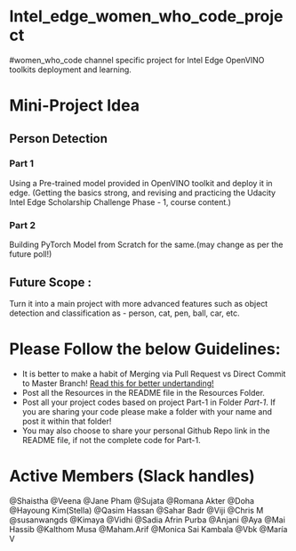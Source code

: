 # Intel_edge_women_who_code_project
#women_who_code channel specific project for Intel Edge OpenVINO toolkits deployment and learning.

# Mini-Project Idea
## Person Detection

### Part 1
Using a Pre-trained model provided in OpenVINO toolkit and deploy it in edge. (Getting the basics strong, and revising and practicing the Udacity Intel Edge Scholarship Challenge Phase - 1, course content.)

### Part 2 
Building PyTorch Model from Scratch for the same.(may change as per the future poll!)

## Future Scope : 
Turn it into a main project with more advanced features such as object detection and classification as - person, cat, pen, ball, car, etc.

# Please Follow the below Guidelines:
- It is better to make a habit of Merging via Pull Request vs Direct Commit to Master Branch! [Read this for better undertanding!](https://stackoverflow.com/questions/45783200/reasons-not-to-commit-to-master)
- Post all the Resources in the README file in the Resources Folder.
- Post all your project codes based on project Part-1 in Folder *Part-1*. If you are sharing your code please make a folder with your name and post it within that folder! 
- You may also choose to share your personal Github Repo link in the README file, if not the complete code for Part-1.

# Active Members (Slack handles)
@Shaistha @Veena @Jane Pham @Sujata @Romana Akter @Doha @Hayoung Kim(Stella) @Qasim Hassan @Sahar Badr @Viji @Chris M @susanwangds @Kimaya @Vidhi @Sadia Afrin Purba @Anjani @Aya @Mai Hassib @Kalthom Musa @Maham.Arif @Monica Sai Kambala @Vbk @María V 
